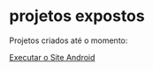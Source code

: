 # projetos expostos
 Projetos criados até o momento:

 <a href="https://wesley-rod.github.io/projetos-expostos/site-android/index.html"> Executar o Site Android </a>
